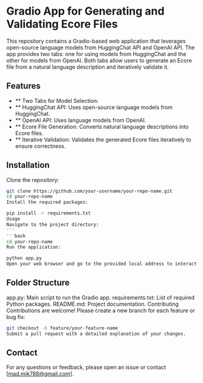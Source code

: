 # Gradio App for Generating and Validating Ecore Files
This repository contains a Gradio-based web application that leverages open-source language models from HuggingChat API and OpenAI API. The app provides two tabs: one for using models from HuggingChat and the other for models from OpenAI. Both tabs allow users to generate an Ecore file from a natural language description and iteratively validate it.

## Features
- ** Two Tabs for Model Selection:
 - ** HuggingChat API: Uses open-source language models from HuggingChat.
 - ** OpenAI API: Uses language models from OpenAI.
- ** Ecore File Generation: Converts natural language descriptions into Ecore files.
- ** Iterative Validation: Validates the generated Ecore files iteratively to ensure correctness.
## Installation
Clone the repository:

```bash
git clone https://github.com/your-username/your-repo-name.git
cd your-repo-name
Install the required packages:
```
```bash
pip install -r requirements.txt
Usage
Navigate to the project directory:
'''
'''bash
cd your-repo-name
Run the application:
```
```bash
python app.py
Open your web browser and go to the provided local address to interact with the app.
```
## Folder Structure
app.py: Main script to run the Gradio app.
requirements.txt: List of required Python packages.
README.md: Project documentation.
Contributing
Contributions are welcome! Please create a new branch for each feature or bug fix:

```bash
git checkout -b feature/your-feature-name
Submit a pull request with a detailed explanation of your changes.
```


## Contact
For any questions or feedback, please open an issue or contact [mad.mik788@gmail.com].

